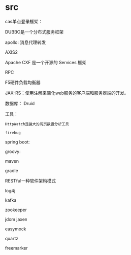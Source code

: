 # src

cas单点登录框架：

DUBBO是一个分布式服务框架

apollo: 消息代理转发

AXIS2

Apache CXF 是一个开源的 Services 框架

RPC

F5硬件负载均衡器


JAX-RS：使用注解来简化web服务的客户端和服务器端的开发。

数据库：
	Druid


工具：

	HttpWatch是强大的网页数据分析工具

	firebug
	

spring boot: 


groovy: 


maven

gradle

RESTful一种软件架构模式

log4j

kafka

zookeeper

jdom	jaxen

easymock


quartz

freemarker
